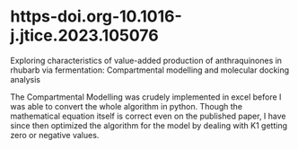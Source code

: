 # https-doi.org-10.1016-j.jtice.2023.105076
Exploring characteristics of value-added production of anthraquinones in rhubarb via fermentation: Compartmental modelling and molecular docking analysis

The Compartmental Modelling was crudely implemented in excel before I was able to convert the whole algorithm in python. Though the mathematical equation itself is correct even on the published paper, I have since then optimized the algorithm for the model by dealing with K1 getting zero or negative values.  

